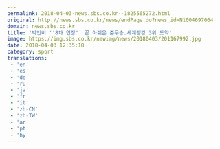 ```yaml
---
permalink: 2018-04-03-news.sbs.co.kr--1825565272.html
original: http://news.sbs.co.kr/news/endPage.do?news_id=N1004697064
domain: news.sbs.co.kr
title: '박인비 ''8차 연장'' 끝 아쉬운 준우승…세계랭킹 3위 도약'
image: https://img.sbs.co.kr/newimg/news/20180403/201167992.jpg
date: 2018-04-03 12:35:18
category: sport
translations: 
 - 'en'
 - 'es'
 - 'de'
 - 'ru'
 - 'ja'
 - 'fr'
 - 'it'
 - 'zh-CN'
 - 'zh-TW'
 - 'ar'
 - 'pt'
 - 'hy'
---
```


